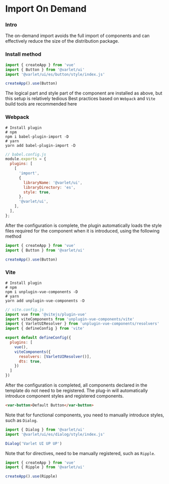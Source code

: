 # Import On Demand

### Intro
The on-demand import avoids the full import of components and can effectively reduce the size of the distribution package.


### Install method

```js
import { createApp } from 'vue'
import { Button } from '@varlet/ui'
import '@varlet/ui/es/button/style/index.js'

createApp().use(Button)
```

The logical part and style part of the component are installed as above, but this setup is relatively tedious
Best practices based on `Webpack` and `Vite` build tools are recommended here
### Webpack
```shell
# Install plugin
# npm
npm i babel-plugin-import -D 
# yarn
yarn add babel-plugin-import -D
```

```js
// babel.config.js
module.exports = {
  plugins: [
    [
      'import',
      {
        libraryName: '@varlet/ui',
        libraryDirectory: 'es',
        style: true,
      },
      '@varlet/ui',
    ],
  ],
};
```

After the configuration is complete, 
the plugin automatically loads the style files required for the component when it is introduced, 
using the following method

```js
import { createApp } from 'vue'
import { Button } from '@varlet/ui'

createApp().use(Button)
```

### Vite

```shell
# Install plugin
# npm
npm i unplugin-vue-components -D
# yarn
yarn add unplugin-vue-components -D
```

```js
// vite.config.js
import vue from '@vitejs/plugin-vue'
import viteComponents from 'unplugin-vue-components/vite'
import { VarletUIResolver } from 'unplugin-vue-components/resolvers'
import { defineConfig } from 'vite'

export default defineConfig({
  plugins: [
    vue(),
    viteComponents({
      resolvers: [VarletUIResolver()],
      dts: true,
    })
  ]
})
```

After the configuration is completed, all components declared in the template do not need to be registered. 
The plug-in will automatically introduce component styles and registered components.

```html
<var-button>Default Button</var-button>
```

Note that for functional components, you need to manually introduce styles, such as `Dialog`.

```js
import { Dialog } from '@varlet/ui'
import '@varlet/ui/es/dialog/style/index.js'

Dialog('Varlet UI UP UP')
```

Note that for directives, need to be manually registered, such as `Ripple`.

```js
import { createApp } from 'vue'
import { Ripple } from '@varlet/ui'

createApp().use(Ripple)
```

